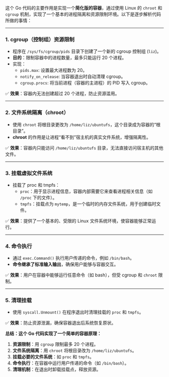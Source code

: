 

这个 Go 代码的主要作用是实现一个**简化版的容器**，通过使用 Linux 的 `chroot` 和 `cgroup` 机制，实现了一个基本的进程隔离和资源限制环境。以下是逐步解析代码所做的事情：

------

### 1. **cgroup（控制组）资源限制**

- 程序在 `/sys/fs/cgroup/pids` 目录下创建了一个新的 cgroup 控制组 (`liz`)。
- **目的**：限制容器中的进程数量，最多只能运行 20 个进程。
- 实现：
  - `pids.max`: 设置最大进程数为 20。
  - `notify_on_release`: 当容器退出时自动清理 cgroup。
  - `cgroup.procs`: 将当前进程（容器的主进程）的 PID 写入 cgroup。

✅ **效果**：容器内无法创建超过 20 个进程，防止资源滥用。

------

### 2. **文件系统隔离（chroot）**

- 使用 `chroot` 将根目录更改为 `/home/liz/ubuntufs`，这个目录成为容器的“根目录”。
- **chroot** 的作用是让进程“看不到”宿主机的真实文件系统，增强隔离性。

✅ **效果**：容器内只能访问 `/home/liz/ubuntufs` 目录，无法直接访问宿主机的其他文件。

------

### 3. **挂载虚拟文件系统**

- 挂载了 proc 和 tmpfs：
  - `proc`：用于显示进程信息，容器内部需要它来查看进程相关信息（如 `/proc` 下的文件）。
  - `tmpfs`：挂载点为 `mytemp`，是一个临时的内存文件系统，用于创建临时文件。

✅ **效果**：提供了一个基本的、受限的 Linux 文件系统环境，使容器能够正常运行。

------

### 4. **命令执行**

- 通过 `exec.Command()` 执行用户传递的命令，例如 `/bin/bash`。
- **命令继承了标准输入输出**，确保用户能够与容器交互。

✅ **效果**：用户在容器中能够运行任意命令（如 bash），但受 cgroup 和 `chroot` 限制。

------

### 5. **清理挂载**

- 使用 `syscall.Unmount()` 在程序退出时清理挂载的 `proc` 和 `tmpfs`。

✅ **效果**：防止资源泄漏，确保容器退出后系统恢复原状。



**总结：这个 Go 代码实现了一个简单的容器原理：**

1. **资源限制**：用 `cgroup` 限制最多 20 个进程。
2. **文件系统隔离**：用 `chroot` 将根目录改为 `/home/liz/ubuntufs`。
3. **挂载必要的文件系统**：如 `proc` 和 `tmpfs`。
4. **命令执行**：在容器中运行用户传递的命令（如 `/bin/bash`）。
5. **清理机制**：在退出时卸载挂载点，释放资源。

